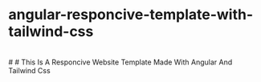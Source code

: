 # angular-responcive-template-with-tailwind-css
<br>
# # This Is A Responcive Website Template Made With Angular And Tailwind Css
